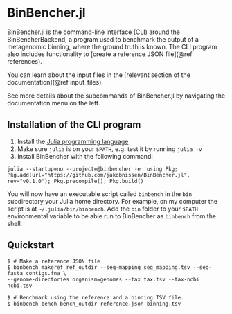 # BinBencher.jl
BinBencher.jl is the command-line interface (CLI) around the BinBencherBackend, a program used to benchmark the output of a metagenomic binning,
where the ground truth is known.
The CLI program also includes functionality to [create a reference JSON file](@ref references).

You can learn about the input files in the [relevant section of the documentation](@ref input_files).

See more details about the subcommands of BinBencher.jl by navigating the documentation menu on the left.

## Installation of the CLI program
1. Install the [Julia programming language](https://julialang.org/)
2. Make sure `julia` is on your `$PATH`, e.g. test it by running `julia -v`
3. Install BinBencher with the following command:

```shell
julia --startup=no --project=@binbencher -e 'using Pkg; Pkg.add(url="https://github.com/jakobnissen/BinBencher.jl", rev="v0.1.0"); Pkg.precompile(); Pkg.build()'
```

You will now have an executable script called `binbench` in the `bin` subdirectory your Julia home directory.
For example, on my computer the script is at `~/.julia/bin/binbench`.
Add the `bin` folder to your `$PATH` environmental variable to be able run to BinBencher as `binbench` from the shell.

## Quickstart

```shell
$ # Make a reference JSON file
$ binbench makeref ref_outdir --seq-mapping seq_mapping.tsv --seq-fasta contigs.fna \
--genome-directories organism=genomes --tax tax.tsv --tax-ncbi ncbi.tsv

$ # Benchmark using the reference and a binning TSV file.
$ binbench bench bench_outdir reference.json binning.tsv
```
